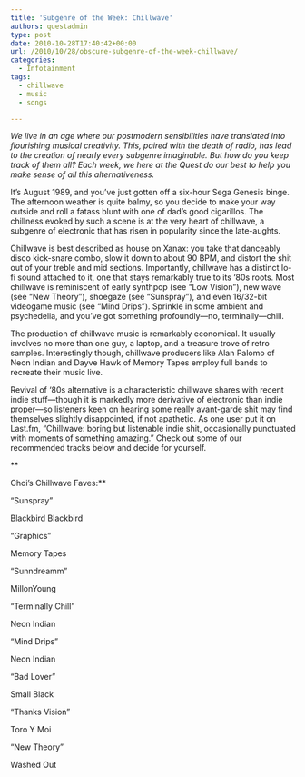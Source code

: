 ```yaml
---
title: 'Subgenre of the Week: Chillwave'
authors: questadmin
type: post
date: 2010-10-28T17:40:42+00:00
url: /2010/10/28/obscure-subgenre-of-the-week-chillwave/
categories:
  - Infotainment
tags:
  - chillwave
  - music
  - songs

---
```

_We live in an age where our postmodern sensibilities have translated into flourishing musical creativity. This, paired with the death of radio, has lead to the creation of nearly every subgenre imaginable. But how do you keep track of them all? Each week, we here at the Quest do our best to help you make sense of all this alternativeness._

It’s August 1989, and you’ve just gotten off a six-hour Sega Genesis binge. The afternoon weather is quite balmy, so you decide to make your way outside and roll a fatass blunt with one of dad’s good cigarillos. The chillness evoked by such a scene is at the very heart of chillwave, a subgenre of electronic that has risen in popularity since the late-aughts.

Chillwave is best described as house on Xanax: you take that danceably disco kick-snare combo, slow it down to about 90 BPM, and distort the shit out of your treble and mid sections. Importantly, chillwave has a distinct lo-fi sound attached to it, one that stays remarkably true to its ‘80s roots. Most chillwave is reminiscent of early synthpop (see “Low Vision”), new wave (see “New Theory”), shoegaze (see “Sunspray”), and even 16/32-bit videogame music (see “Mind Drips”). Sprinkle in some ambient and psychedelia, and you’ve got something profoundly—no, terminally—chill.

The production of chillwave music is remarkably economical. It usually involves no more than one guy, a laptop, and a treasure trove of retro samples. Interestingly though, chillwave producers like Alan Palomo of Neon Indian and Dayve Hawk of Memory Tapes employ full bands to recreate their music live. 

Revival of ‘80s alternative is a characteristic chillwave shares with recent indie stuff—though it is markedly more derivative of electronic than indie proper—so listeners keen on hearing some really avant-garde shit may find themselves slightly disappointed, if not apathetic. As one user put it on Last.fm, “Chillwave: boring but listenable indie shit, occasionally punctuated with moments of something amazing.” Check out some of our recommended tracks below and decide for yourself.
  
**
  
Choi’s Chillwave Faves:**

“Sunspray”
  
Blackbird Blackbird

“Graphics”
  
Memory Tapes

“Sunndreamm”
  
MillonYoung 

“Terminally Chill”
  
Neon Indian

“Mind Drips”
  
Neon Indian

“Bad Lover”
  
Small Black

“Thanks Vision”
  
Toro Y Moi

“New Theory”
  
Washed Out